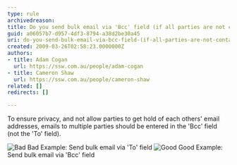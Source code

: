 ```yaml
---
type: rule
archivedreason: 
title: Do you send bulk email via 'Bcc' field (if all parties are not contacts of each other)?
guid: a06057b7-d957-4df3-8794-a38d2be30a45
uri: do-you-send-bulk-email-via-bcc-field-(if-all-parties-are-not-contacts-of-each-other)
created: 2009-03-26T02:58:23.0000000Z
authors:
- title: Adam Cogan
  url: https://ssw.com.au/people/adam-cogan
- title: Cameron Shaw
  url: https://ssw.com.au/people/cameron-shaw
related: []
redirects: []

---
```


To ensure privacy, and not allow parties to get hold of each others' email addresses, emails to multiple parties should be entered in the 'Bcc' field (not the 'To' field).

<!--endintro-->
![Bad](better_emails_bulk_to.jpg) Bad Example: Send bulk email via 'To' field 
![Good](better_emails_bulk_bcc.JPG) Good Example: Send bulk email via 'Bcc' field
